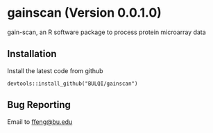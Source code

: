 
# gainscan (Version 0.0.1.0)

gain-scan, an R software package to process protein microarray data

## Installation

Install the latest code from github
```
devtools::install_github("BULQI/gainscan")
```

## Bug Reporting

Email to ffeng@bu.edu